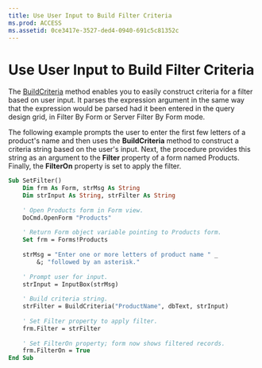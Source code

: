 ```yaml
---
title: Use User Input to Build Filter Criteria
ms.prod: ACCESS
ms.assetid: 0ce3417e-3527-ded4-0940-691c5c81352c
---
```



# Use User Input to Build Filter Criteria

The [BuildCriteria](application-buildcriteria-method-access.md) method enables you to easily construct criteria for a filter based on user input. It parses the expression argument in the same way that the expression would be parsed had it been entered in the query design grid, in Filter By Form or Server Filter By Form mode.

The following example prompts the user to enter the first few letters of a product's name and then uses the  **BuildCriteria** method to construct a criteria string based on the user's input. Next, the procedure provides this string as an argument to the **Filter** property of a form named Products. Finally, the **FilterOn** property is set to apply the filter.



```vb
Sub SetFilter() 
    Dim frm As Form, strMsg As String 
    Dim strInput As String, strFilter As String 
 
    ' Open Products form in Form view. 
    DoCmd.OpenForm "Products" 
 
    ' Return Form object variable pointing to Products form. 
    Set frm = Forms!Products 
 
    strMsg = "Enter one or more letters of product name " _ 
        &; "followed by an asterisk." 
 
    ' Prompt user for input. 
    strInput = InputBox(strMsg) 
 
    ' Build criteria string. 
    strFilter = BuildCriteria("ProductName", dbText, strInput) 
 
    ' Set Filter property to apply filter. 
    frm.Filter = strFilter 
 
    ' Set FilterOn property; form now shows filtered records. 
    frm.FilterOn = True 
End Sub
```



